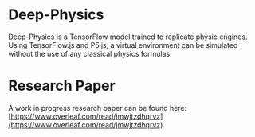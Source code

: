 # Deep-Physics
Deep-Physics is a TensorFlow model trained to replicate physic engines. Using TensorFlow.js and P5.js, a virtual environment can be simulated without the use of any classical physics formulas.

# Research Paper
A work in progress research paper can be found here: [https://www.overleaf.com/read/jmwjtzdhqrvz](https://www.overleaf.com/read/jmwjtzdhqrvz).
